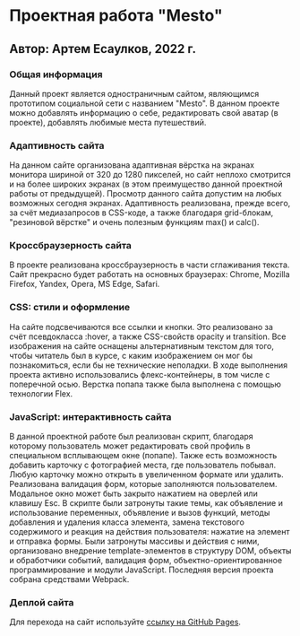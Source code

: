 # Проектная работа "Mesto"

## Автор: Артем Есаулков, 2022 г.

### Общая информация
Данный проект является одностраничным сайтом, являющимся прототипом социальной сети с названием "Mesto". В данном проекте можно добавлять информацию о себе, редактировать свой аватар (в проекте), добавлять любимые места путешествий.

### Адаптивность сайта
На данном сайте организована адаптивная вёрстка на экранах монитора шириной от 320 до 1280 пикселей, но сайт неплохо смотрится и на более широких экранах (в этом преимущество данной проектной работы от предыдущей). Просмотр данного сайта допустим на любых возможных сегодня экранах. Адаптивность реализована, прежде всего, за счёт медиазапросов в CSS-коде, а также благодаря grid-блокам, "резиновой вёрстке" и очень полезным функциям max() и calc().

### Кроссбраузерность сайта
В проекте реализована кроссбраузерность в части сглаживания текста. Сайт прекрасно будет работать на основных браузерах: Chrome, Mozilla Firefox, Yandex, Opera, MS Edge, Safari.

### CSS: стили и оформление
На сайте подсвечиваются все ссылки и кнопки. Это реализовано за счёт псевдокласса :hover, а также CSS-свойств opacity и transition. 
Все изображения на сайте оснащены альтернативным текстом для того, чтобы читатель был в курсе, с каким изображением он мог бы познакомиться, если бы не технические неполадки.
В ходе выполнения проекта активно использовались флекс-контейнеры, в том числе с поперечной осью. Верстка попапа также была выполнена с помощью технологии Flex.

### JavaScript: интерактивность сайта
В данной проектной работе был реализован скрипт, благодаря которому пользователь может редактировать свой профиль в специальном всплывающем окне (попапе). Также есть возможность добавить карточку с фотографией места, где пользователь побывал. Любую карточку можно открыть в увеличенном формате или удалить. Реализована валидация форм, которые заполняются пользователем. Модальное окно может быть закрыто нажатием на оверлей или клавишу Esc. В скрипте были затронуты такие темы, как объявление и использование переменных, объявление и вызов функций, методы добавления и удаления класса элемента, замена текстового содержимого и реакция на действия пользователя: нажатие на элемент и отправка формы. Были затронуты массивы и действия с ними, организовано внедрение template-элементов в структуру DOM, объекты и обработчики событий, валидация форм, объектно-ориентированное программирование и модули JavaScript. Последняя версия проекта собрана средствами Webpack.

### Деплой сайта
Для перехода на сайт используйте [ссылку на GitHub Pages](https://artem-esaulkov.github.io/Sprint4/).